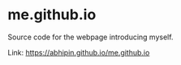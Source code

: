 # me.github.io

Source code for the webpage introducing myself.

Link: https://abhipin.github.io/me.github.io
